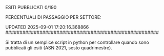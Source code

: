 ESITI PUBBLICATI 0/190 

PERCENTUALI DI PASSAGGIO PER SETTORE:

UPDATED 2025-09-01 17:20:16.368866
###################################################### 

Si tratta di un semplice script in python per controllare quando sono pubblicati gli esiti (ASN 2021, sesto quadrimestre).

